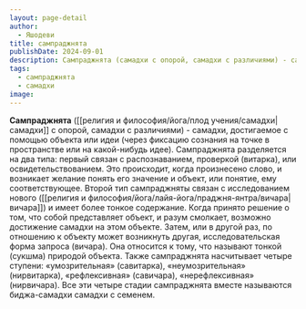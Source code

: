 ```yaml
---
layout: page-detail
author:
  - Яшодеви
title: сампраджнята
publishDate: 2024-09-01
description: Сампраджнята (самадхи с опорой, самадхи с различиями) - самадхи, достигаемое с помощью объекта или идеи (через фиксацию сознания на точке в пространстве или на какой-нибудь идее).
tags:
  - сампраджнята
  - самадхи
image:
---
```

**Сампраджнята** ([[религия и философия/йога/плод учения/самадхи|самадхи]] с опорой, самадхи с различиями) - самадхи, достигаемое с помощью объекта или идеи (через фиксацию сознания на точке в пространстве или на какой-нибудь идее). Сампраджнята разделяется на два типа: первый связан с распознаванием, проверкой (витарка), или освидетельствованием. Это происходит, когда произнесено слово, и возникает желание понять его значение и объект, или понятие, ему соответствующее. Второй тип сампраджняты связан с исследованием нового ([[религия и философия/йога/лайя-йога/праджня-янтра/вичара|вичара]]) и имеет более тонкое содержание. Когда принято решение о том, что собой представляет объект, и разум смолкает, возможно достижение самадхи на этом объекте. Затем, или в другой раз, по отношению к объекту может возникнуть другая, исследовательская форма запроса (вичара). Она относится к тому, что называют тонкой (сукшма) природой объекта. Также сампраджнята насчитывает четыре ступени: «умозрительная» (савитарка), «неумозрительная» (нирвитарка), «рефлексивная» (савичара), «нерефлексивная» (нирвичара). Все эти четыре стадии сампраджнята вместе называются биджа-самадхи самадхи с семенем.


